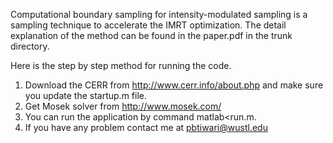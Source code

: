 Computational boundary sampling for intensity-modulated sampling is a sampling technique to accelerate the IMRT 
optimization. The detail explanation of the method can be found in the paper.pdf in the trunk directory. 

Here is the step by step method for running the code.
1) Download the CERR from http://www.cerr.info/about.php and make sure you update the startup.m file.
2) Get Mosek solver from http://www.mosek.com/
3) You can run the application by command matlab<run.m.
4) If you have any problem contact me at pbtiwari@wustl.edu